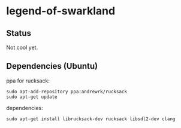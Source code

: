 # legend-of-swarkland

## Status

Not cool yet.

## Dependencies (Ubuntu)

ppa for rucksack:

```
sudo apt-add-repository ppa:andrewrk/rucksack
sudo apt-get update
```

dependencies:

```
sudo apt-get install librucksack-dev rucksack libsdl2-dev clang
```
